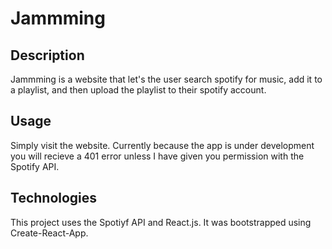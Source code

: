 # Jammming

## Description

Jammming is a website that let's the user search spotify for music, add it to a playlist, and then upload the playlist to their spotify account. 

## Usage

Simply visit the website. Currently because the app is under development you will recieve a 401 error unless I have given you permission with the Spotify API. 

## Technologies
This project uses the Spotiyf API and React.js. It was bootstrapped using Create-React-App.


